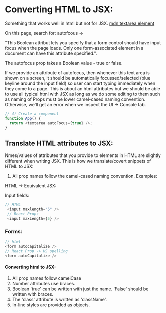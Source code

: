# Converting HTML to JSX:

Something that works well in html but not for JSX. [mdn textarea element](https://developer.mozilla.org/en-US/docs/Web/HTML/Element/textarea)

On this page, search for: autofcous ->

"This Boolean attribut lets you specify that a form control should have input focus when the page loads. Only one form-associated element in a document can have this attribute specified.".

The autofocus prop takes a Boolean value - true or false.

If we provide an attribute of autofocus, then whenever this text area is shown on a screen, it should be automatically focussed/selected (blue keyline around the input field) so user can start typing immediately when they come to a page. This is about an html attributes but we should be able to use all typical html with JSX as long as we do some editing to them such as naming of Props must be lower camel-cased naming convention. Otherwise, we'll get an error when we inspect the UI -> Console tab.

```js
// 4) Create a component
function App() {
  return <textarea autoFocus={true} />;
}
```

## Translate HTML attributes to JSX:

Nmes/values of attributes that you provide to elements in HTML are slightly different when writing JSX. This is how we translate/covert snippets of HTML to JSX:

1. All prop names follow the camel-cased naming convention.
   Examples:

HTML -> Equivalent JSX:

Input fields:

```js
// HTML
 <input maxlength="5" />
 // React Props
 <input maxLength={5} />
```

### Forms:

```js
// html
<form autocapitalize />
// React Prop -> US spelling
<form autoCapitalize />
```

#### Converting html to JSX:

1. All prop names follow camelCase
2. Number attributes use braces.
3. Boolean 'true' can be written with just the name. 'False' should be written with braces.
4. The 'class' attribute is written as 'className'.
5. In-line styles are provided as objects.
